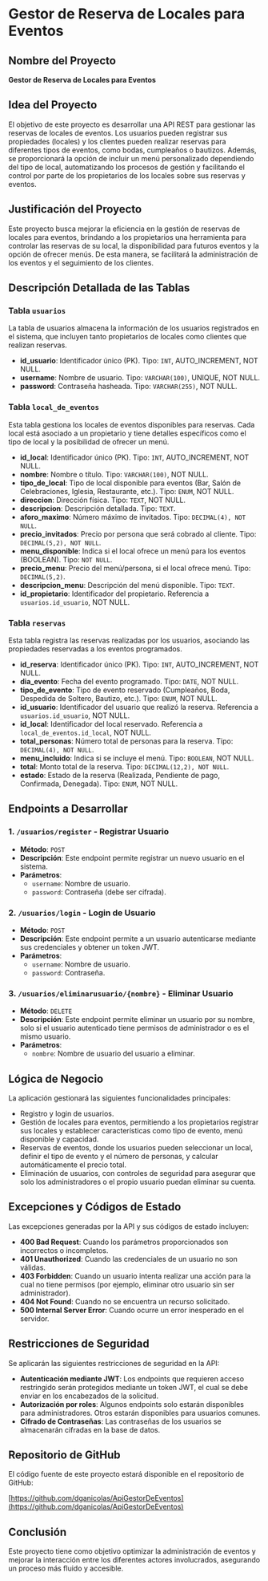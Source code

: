 # Gestor de Reserva de Locales para Eventos

## Nombre del Proyecto

**Gestor de Reserva de Locales para Eventos**

## Idea del Proyecto

El objetivo de este proyecto es desarrollar una API REST para gestionar las reservas de locales de eventos. Los usuarios pueden registrar sus propiedades (locales) y los clientes pueden realizar reservas para diferentes tipos de eventos, como bodas, cumpleaños o bautizos. Además, se proporcionará la opción de incluir un menú personalizado dependiendo del tipo de local, automatizando los procesos de gestión y facilitando el control por parte de los propietarios de los locales sobre sus reservas y eventos.

## Justificación del Proyecto

Este proyecto busca mejorar la eficiencia en la gestión de reservas de locales para eventos, brindando a los propietarios una herramienta para controlar las reservas de su local, la disponibilidad para futuros eventos y la opción de ofrecer menús. De esta manera, se facilitará la administración de los eventos y el seguimiento de los clientes.

## Descripción Detallada de las Tablas

### Tabla `usuarios`

La tabla de usuarios almacena la información de los usuarios registrados en el sistema, que incluyen tanto propietarios de locales como clientes que realizan reservas.

- **id_usuario**: Identificador único (PK). Tipo: `INT`, AUTO_INCREMENT, NOT NULL.
- **username**: Nombre de usuario. Tipo: `VARCHAR(100)`, UNIQUE, NOT NULL.
- **password**: Contraseña hasheada. Tipo: `VARCHAR(255)`, NOT NULL.

### Tabla `local_de_eventos`

Esta tabla gestiona los locales de eventos disponibles para reservas. Cada local está asociado a un propietario y tiene detalles específicos como el tipo de local y la posibilidad de ofrecer un menú.

- **id_local**: Identificador único (PK). Tipo: `INT`, AUTO_INCREMENT, NOT NULL.
- **nombre**: Nombre o título. Tipo: `VARCHAR(100)`, NOT NULL.
- **tipo_de_local**: Tipo de local disponible para eventos (Bar, Salón de Celebraciones, Iglesia, Restaurante, etc.). Tipo: `ENUM`, NOT NULL.
- **direccion**: Dirección física. Tipo: `TEXT`, NOT NULL.
- **descripcion**: Descripción detallada. Tipo: `TEXT`.
- **aforo_maximo**: Número máximo de invitados. Tipo: `DECIMAL(4), NOT NULL`.
- **precio_invitados**: Precio por persona que será cobrado al cliente. Tipo: `DECIMAL(5,2), NOT NULL`.
- **menu_disponible**: Indica si el local ofrece un menú para los eventos (BOOLEAN). Tipo: `NOT NULL`.
- **precio_menu**: Precio del menú/persona, si el local ofrece menú. Tipo: `DECIMAL(5,2)`.
- **descripcion_menu**: Descripción del menú disponible. Tipo: `TEXT`.
- **id_propietario**: Identificador del propietario. Referencia a `usuarios.id_usuario`, NOT NULL.

### Tabla `reservas`

Esta tabla registra las reservas realizadas por los usuarios, asociando las propiedades reservadas a los eventos programados.

- **id_reserva**: Identificador único (PK). Tipo: `INT`, AUTO_INCREMENT, NOT NULL.
- **dia_evento**: Fecha del evento programado. Tipo: `DATE`, NOT NULL.
- **tipo_de_evento**: Tipo de evento reservado (Cumpleaños, Boda, Despedida de Soltero, Bautizo, etc.). Tipo: `ENUM`, NOT NULL.
- **id_usuario**: Identificador del usuario que realizó la reserva. Referencia a `usuarios.id_usuario`, NOT NULL.
- **id_local**: Identificador del local reservado. Referencia a `local_de_eventos.id_local`, NOT NULL.
- **total_personas**: Número total de personas para la reserva. Tipo: `DECIMAL(4), NOT NULL`.
- **menu_incluido**: Indica si se incluye el menú. Tipo: `BOOLEAN`, NOT NULL.
- **total**: Monto total de la reserva. Tipo: `DECIMAL(12,2), NOT NULL`.
- **estado**: Estado de la reserva (Realizada, Pendiente de pago, Confirmada, Denegada). Tipo: `ENUM`, NOT NULL.

## Endpoints a Desarrollar

### 1. `/usuarios/register` - Registrar Usuario
- **Método**: `POST`
- **Descripción**: Este endpoint permite registrar un nuevo usuario en el sistema.
- **Parámetros**:
    - `username`: Nombre de usuario.
    - `password`: Contraseña (debe ser cifrada).

### 2. `/usuarios/login` - Login de Usuario
- **Método**: `POST`
- **Descripción**: Este endpoint permite a un usuario autenticarse mediante sus credenciales y obtener un token JWT.
- **Parámetros**:
    - `username`: Nombre de usuario.
    - `password`: Contraseña.

### 3. `/usuarios/eliminarusuario/{nombre}` - Eliminar Usuario
- **Método**: `DELETE`
- **Descripción**: Este endpoint permite eliminar un usuario por su nombre, solo si el usuario autenticado tiene permisos de administrador o es el mismo usuario.
- **Parámetros**:
    - `nombre`: Nombre de usuario del usuario a eliminar.

## Lógica de Negocio

La aplicación gestionará las siguientes funcionalidades principales:
- Registro y login de usuarios.
- Gestión de locales para eventos, permitiendo a los propietarios registrar sus locales y establecer características como tipo de evento, menú disponible y capacidad.
- Reservas de eventos, donde los usuarios pueden seleccionar un local, definir el tipo de evento y el número de personas, y calcular automáticamente el precio total.
- Eliminación de usuarios, con controles de seguridad para asegurar que solo los administradores o el propio usuario puedan eliminar su cuenta.

## Excepciones y Códigos de Estado

Las excepciones generadas por la API y sus códigos de estado incluyen:

- **400 Bad Request**: Cuando los parámetros proporcionados son incorrectos o incompletos.
- **401 Unauthorized**: Cuando las credenciales de un usuario no son válidas.
- **403 Forbidden**: Cuando un usuario intenta realizar una acción para la cual no tiene permisos (por ejemplo, eliminar otro usuario sin ser administrador).
- **404 Not Found**: Cuando no se encuentra un recurso solicitado.
- **500 Internal Server Error**: Cuando ocurre un error inesperado en el servidor.

## Restricciones de Seguridad

Se aplicarán las siguientes restricciones de seguridad en la API:
- **Autenticación mediante JWT**: Los endpoints que requieren acceso restringido serán protegidos mediante un token JWT, el cual se debe enviar en los encabezados de la solicitud.
- **Autorización por roles**: Algunos endpoints solo estarán disponibles para administradores. Otros estarán disponibles para usuarios comunes.
- **Cifrado de Contraseñas**: Las contraseñas de los usuarios se almacenarán cifradas en la base de datos.

## Repositorio de GitHub

El código fuente de este proyecto estará disponible en el repositorio de GitHub:

[https://github.com/dganicolas/ApiGestorDeEventos](https://github.com/dganicolas/ApiGestorDeEventos)

## Conclusión

Este proyecto tiene como objetivo optimizar la administración de eventos y mejorar la interacción entre los diferentes actores involucrados, asegurando un proceso más fluido y accesible.
